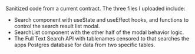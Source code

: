 Sanitized code from a current contract. The three files I uploaded include:
- Search component with useState and useEffect hooks, and functions to control the search result list modal.
- SearchList component with the other half of the modal behavior logic.
- The Full Text Search API with tablenames censored to that searches the apps Postgres database for data from two specific tables. 
